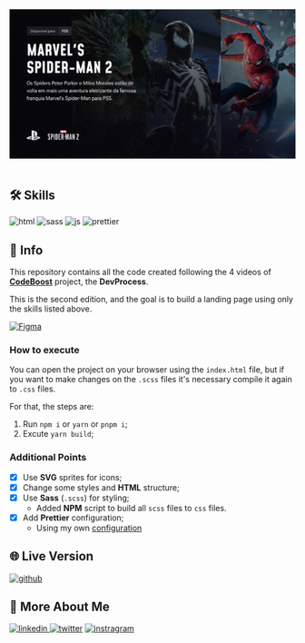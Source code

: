 <div align="center">
<img src="assets/media/share.jpg" alt="DevProcess 2"  />
</div>
<br />

## 🛠 Skills

![html][html] ![sass][sass] ![js][javascript] ![prettier][prettier]

## 📄 Info

This repository contains all the code created following the 4 videos of **[CodeBoost](https://www.youtube.com/@codeboostDev)** project, the **DevProcess**.

This is the second edition, and the goal is to build a landing page using only the skills listed above.

[![Figma][figma]](https://www.figma.com/file/bqtekTBYC8nxKNQKgh82eF/LP-Spider-Man---Simplificada?type=design&node-id=2:68&mode=design&t=2LDmX9hZdoEBDAXB-1)

### How to execute

You can open the project on your browser using the `index.html` file, but if you want to make changes on the `.scss` files it's necessary compile it again to `.css` files.

For that, the steps are:

1. Run `npm i` or `yarn` or `pnpm i`;
2. Excute `yarn build`;

### Additional Points

- [x] Use **SVG** sprites for icons;
- [x] Change some styles and **HTML** structure;
- [x] Use **Sass** (`.scss`) for styling;
  - Added **NPM** script to build all `scss` files to `css` files.
- [x] Add **Prettier** configuration;
  - Using my own [configuration](https://github.com/tutods/lib)

## 🌐 Live Version

[![github](https://img.shields.io/badge/github-000?style=for-the-badge&logo=github&logoColor=white)](https://tutods.github.io/devprocess-2/)

## 🔗 More About Me

[![linkedin](https://img.shields.io/badge/linkedin-0A66C2?style=for-the-badge&logo=linkedin&logoColor=white)
](https://linkedin.com/in/daniel-sousa-tutods)
[![twitter](https://img.shields.io/badge/twitter-1DA1F2?style=for-the-badge&logo=twitter&logoColor=white)](https://twitter.com/dsousa_12)
[![instragram](https://img.shields.io/badge/instragram-E4405F?style=for-the-badge&logo=instagram&logoColor=white)](https://twitter.com/dsousa_12)

[html]: https://img.shields.io/badge/html-1E4174?style=for-the-badge&logo=html5&logoColor=white
[figma]: https://img.shields.io/badge/design-1E4174?style=for-the-badge&logo=figma&logoColor=white
[sass]: https://img.shields.io/badge/sass-1E4174?style=for-the-badge&logo=sass&logoColor=white
[javascript]: https://img.shields.io/badge/javascript-1E4174?style=for-the-badge&logo=javascript&logoColor=white
[prettier]: https://img.shields.io/badge/prettier-1E4174?style=for-the-badge&logo=prettier&logoColor=white
